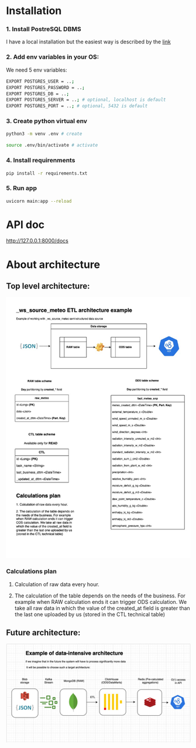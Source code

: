 # Installation

###  1. Install PostreSQL DBMS
I have a local installation but the easiest way is described by the [link](https://hevodata.com/learn/docker-postgresql/#3steps)
###  2. Add env variables in your OS:
We need 5 env variables:
```bash
EXPORT POSTGRES_USER = ..;
EXPORT POSTGRES_PASSWORD = ..;
EXPORT POSTGRES_DB = ..;
EXPORT POSTGRES_SERVER = ..; # optional, localhost is default
EXPORT POSTGRES_PORT = ..; # optional, 5432 is default
```
###  3. Create python virtual env
```bash
python3 -m venv .env # create
```
```bash
source .env/bin/activate # activate
```

###  4. Install requirenments

```bash
pip install -r requirements.txt
```

### 5. Run app
```bash
uvicorn main:app --reload
```
# API doc

http://127.0.0.1:8000/docs

# About architecture
## Top level architecture:
![top](https://github.com/Draqneel/source_assigment/blob/main/git_staff/Source.jpg?raw=true)

### Calculations plan

1. Calculation of raw data every hour.

2. The calculation of the table depends on the needs of the business. For example when RAW calculation ends it can trigger ODS calculation. We take all raw data in which the value of the created_at field is greater than the last one uploaded by us (stored in the CTL technical table)
## Future architecture:
![future](https://github.com/Draqneel/source_assigment/blob/main/git_staff/Future.jpg?raw=true)
